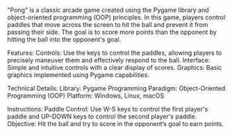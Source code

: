 "Pong" is a classic arcade game created using the Pygame library and object-oriented programming (OOP) principles. In this game, players control paddles that move across the screen to hit the 
ball and prevent it from passing their side. The goal is to score more points than the opponent by hitting the ball into the opponent's goal.

Features:
Controls: Use the keys to control the paddles, allowing players to precisely maneuver them and effectively respond to the ball.
Interface: Simple and intuitive controls with a clear display of scores.
Graphics: Basic graphics implemented using Pygame capabilities.

Technical Details:
Library: Pygame
Programming Paradigm: Object-Oriented Programming (OOP)
Platform: Windows, Linux, macOS

Instructions:
Paddle Control: Use W-S keys to control the first player's paddle and UP-DOWN keys to control the second player's paddle.
Objective: Hit the ball and try to score in the opponent’s goal to earn points.
